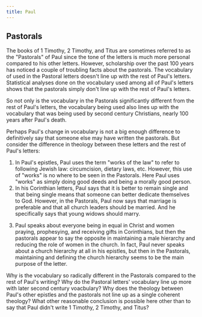```yaml
---
title: Paul
---
```


<RedTitleBar
  title="Writings of Paul"
/>

## Pastorals

The books of 1 Timothy, 2 Timothy, and Titus are sometimes referred to as the "Pastorals" of Paul since the tone of the letters is much more personal compared to his other letters. However, scholarship over the past 100 years has noticed a couple of troubling facts about the pastorals. The vocabulary of used in the Pastoral letters doesn't line up with the rest of Paul's letters. Statistical analyses done on the vocabulary used among all of Paul's letters shows that the pastorals simply don't line up with the rest of Paul's letters.

<ImageWithCaption src="/images/Paul_Unique_Words.png" title="Number of unique words per page in each of Paul's espitles. A - minus the pastorals, B - including pastorals" bottomTitle="The Problem of the Pastoral Epistles by P.N. Harrison Pg. 23"/>

<ImageWithCaption src="/images/Paul_Hapax_Legomena.png" title="Number of words per page not found anywhere else in the NT. A - including the pastorals, B - excluding pastorals" bottomTitle="The Problem of the Pastoral Epistles by P.N. Harrison Pg. 21"/>

<QuoteWithReference 
  quote="...there are 848 different words used in the pastoral letters. Of that number 306 over one-third of them! do not occur in any of the other Pauline letters of the New Testament. That's an inordinately high number; especially given the fact that about two-thirds of these 306 words are used by Christian authors living in the second cenury."
  attribution="Bart Ehrman"
  source="Forged, pg. 112"
/>

So not only is the vocabulary in the Pastorals significantly different from the rest of Paul's letters, the vocabulary being used also lines up with the vocabulary that was being used by second century Christians, nearly 100 years after Paul's death.

Perhaps Paul's change in vocabulary is not a big enough difference to definitively say that someone else may have written the pastorals. But consider the difference in theology between these letters and the rest of Paul's letters:

1. In Paul's epistles, Paul uses the term "works of the law" to refer to following Jewish law: circumcision, dietary laws, etc. However, this use of "works" is no where to be seen in the Pastorals. Here Paul uses "works" as simply doing good deeds and being a morally good person.
2. In his Corinthian letters, Paul says that it is better to remain single and that being single means that someone can better dedicate themselves to God. However, in the Pastorals, Paul now says that marriage is preferable and that all church leaders should be married. And he specifically says that young widows should marry.

<ScriptureQuote 
  reference="1 Corinthians 7:8"
  quote="To the unmarried and the widows I say that it is good for them to remain single, as I am."
/>

<ScriptureQuote 
  reference="1 Timothy 5:14"
  quote="So I would have younger widows marry, bear children, manage their households, and give the adversary no occasion for slander."
/>

3. Paul speaks about everyone being in equal in Christ and women praying, prophesying, and receiving gifts in Corinthians, but then the pastorals appear to say the opposite in maintaining a male hierarchy and reducing the role of women in the church. In fact, Paul never speaks about a church hierarchy at all in his epistles, but then in the Pastorals, maintaining and defining the church hierarchy seems to be the main purpose of the letter.

Why is the vocabulary so radically different in the Pastorals compared to the rest of Paul's writing? Why do the Pastoral letters' vocabulary line up more with later second century voacbulary? Why does the theology between Paul's other epistles and the pastorals not line up as a single coherent theology? What other reasonable conclusion is possible here other than to say that Paul didn't write 1 Timothy, 2 Timothy, and Titus?